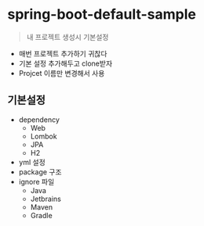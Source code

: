 # spring-boot-default-sample
> 내 프로젝트 생성시 기본설정

* 매번 프로젝트 추가하기 귀찮다
* 기본 설정 추가해두고 clone받자
* Projcet 이름만 변경해서 사용

## 기본설정
* dependency
  + Web
  + Lombok
  + JPA
  + H2
* yml 설정
* package 구조
* ignore 파일
  + Java
  + Jetbrains
  + Maven
  + Gradle
